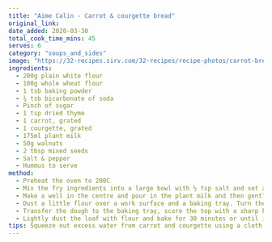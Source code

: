 ```yaml
---
title: "Aime Calin - Carrot & courgette bread"
original_link:
date_added: 2020-03-30
total_cook_time_mins: 45
serves: 6
category: "soups_and_sides"
image: "https://32-recipes.sirv.com/32-recipes/recipe-photos/carrot-bread.png"
ingredients:
  - 200g plain white flour
  - 100g whole wheat flour
  - 1 tsb baking powder
  - ¾ tsb bicarbonate of soda
  - Pinch of sugar
  - 1 tsp dried thyme
  - 1 carrot, grated
  - 1 courgette, grated
  - 175ml plant milk
  - 50g walnuts
  - 2 tbsp mixed seeds
  - Salt & pepper
  - Hummus to serve
method:
  - Preheat the oven to 200C
  - Mix the fry ingredients into a large bowl with ½ tsp salt and set aside. Squeeze the grated carrot and courgette to remove any excess liquid and season with a little pepper. Add the carrot and courgette mix to the dry ingredients and stir well.
  - Make a well in the centre and pour in the plant milk and then gently fold in using a spatula, ensuring not to overwork the mixture. Stir through the walnuts and seeds.
  - Dust a little flour over a work surface and a baking tray. Turn the mixture out onto the surface and shape into a rough oval about 30 cm in diameter.
  - Transfer the dough to the baking tray, score the top with a sharp knife and sprinkle over a little more salt, thyme and seeds.
  - Lightly dust the loaf with flour and bake for 30 minutes or until it sounds hollow. Sprinkle over a little more salt, thyme and extra seeds.
tips: Squeeze out excess water from carrot and courgette using a cloth or kitchen towel and/or use a little less than 1 of each. Cooking time is more like 45 mins in my experience.
---
```

